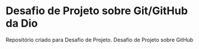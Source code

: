 # Desafio de Projeto sobre Git/GitHub da Dio
Repositório criado para Desafio de Projeto.
Desafio de Projeto sobre GitHub
